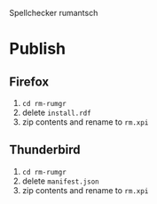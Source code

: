 Spellchecker rumantsch

# Publish

## Firefox
1. `cd rm-rumgr` 
1. delete `install.rdf`
1. zip contents and rename to `rm.xpi`

## Thunderbird
1. `cd rm-rumgr` 
1. delete `manifest.json`
1. zip contents and rename to `rm.xpi`

